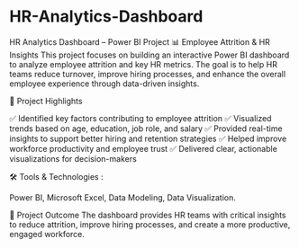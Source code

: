 # HR-Analytics-Dashboard
HR Analytics Dashboard – Power BI Project
📊 Employee Attrition & HR Insights
This project focuses on building an interactive Power BI dashboard to analyze employee attrition and key HR metrics. The goal is to help HR teams reduce turnover, improve hiring processes, and enhance the overall employee experience through data-driven insights.

🚀 Project Highlights

✅ Identified key factors contributing to employee attrition
✅ Visualized trends based on age, education, job role, and salary
✅ Provided real-time insights to support better hiring and retention strategies
✅ Helped improve workforce productivity and employee trust
✅ Delivered clear, actionable visualizations for decision-makers

🛠 Tools & Technologies :

Power BI,
Microsoft Excel,
Data Modeling,
Data Visualization.

🎯 Project Outcome
The dashboard provides HR teams with critical insights to reduce attrition, improve hiring processes, and create a more productive, engaged workforce.

